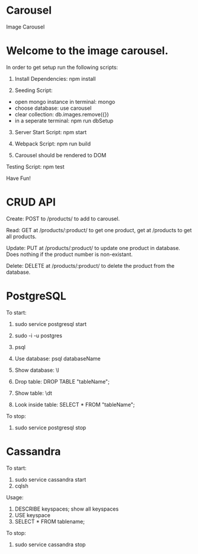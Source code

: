 # Carousel
Image Carousel

# Welcome to the image carousel.

In order to get setup run the following scripts:

1) Install Dependencies: npm install

2) Seeding Script:
  - open mongo instance in terminal: mongo
  - choose database: use carousel
  - clear collection: db.images.remove({})
  - in a seperate terminal: npm run dbSetup

3) Server Start Script: npm start

4) Webpack Script: npm run build

5) Carousel should be rendered to DOM


Testing Script: npm test

Have Fun!

# CRUD API
Create: POST to /products/ to add to carousel.

Read: GET at /products/:product/ to get one product, get at /products to get all products.

Update: PUT at /products/:product/ to update one product in database. Does nothing if the product number is non-existant.

Delete: DELETE at /products/:product/ to delete the product from the database.

# PostgreSQL
To start:
1. sudo service postgresql start
2. sudo -i -u postgres
3. psql
4. Use database: psql databaseName

1. Show database: \l
2. Drop table: DROP TABLE "tableName";
3. Show table: \dt
4. Look inside table: SELECT * FROM "tableName";

To stop:
1. sudo service postgresql stop

# Cassandra
To start:
1. sudo service cassandra start
2. cqlsh

Usage:
1. DESCRIBE keyspaces; show all keyspaces
2. USE keyspace
3. SELECT * FROM tablename;

To stop:
1. sudo service cassandra stop
